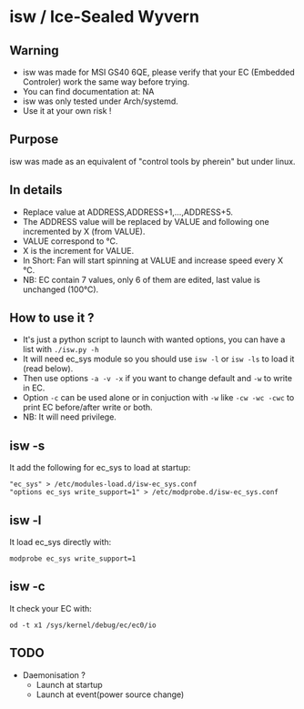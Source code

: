 # isw / Ice-Sealed Wyvern
Warning
-------
- isw was made for MSI GS40 6QE, please verify that your EC (Embedded Controler) work the same way before trying.
- You can find documentation at: NA
- isw was only tested under Arch/systemd.
- Use it at your own risk !

Purpose
-------
isw was made as an equivalent of "control tools by pherein" but under linux.

In details
----------
- Replace value at ADDRESS,ADDRESS+1,...,ADDRESS+5.
- The ADDRESS value will be replaced by VALUE and following one incremented by X (from VALUE).
- VALUE correspond to °C.
- X is the increment for VALUE.
- In Short: Fan will start spinning at VALUE and increase speed every X °C.
- NB: EC contain 7 values, only 6 of them are edited, last value is unchanged (100°C).

How to use it ?
---------------
- It's just a python script to launch with wanted options, you can have a list with `./isw.py -h`
- It will need ec_sys module so you should use `isw -l` or `isw -ls` to load it (read below).
- Then use options `-a -v -x` if you want to change default and `-w` to write in EC.
- Option `-c` can be used alone or in conjuction with `-w` like `-cw -wc -cwc` to print EC before/after write or both.
- NB: It will need privilege.

isw -s
------
It add the following for ec_sys to load at startup:
```
"ec_sys" > /etc/modules-load.d/isw-ec_sys.conf
"options ec_sys write_support=1" > /etc/modprobe.d/isw-ec_sys.conf
```

isw -l
------
It load ec_sys directly with:
```
modprobe ec_sys write_support=1
```

isw -c
------
It check your EC with:
```
od -t x1 /sys/kernel/debug/ec/ec0/io
```

TODO
----
- Daemonisation ?
	- Launch at startup
	- Launch at event(power source change)
